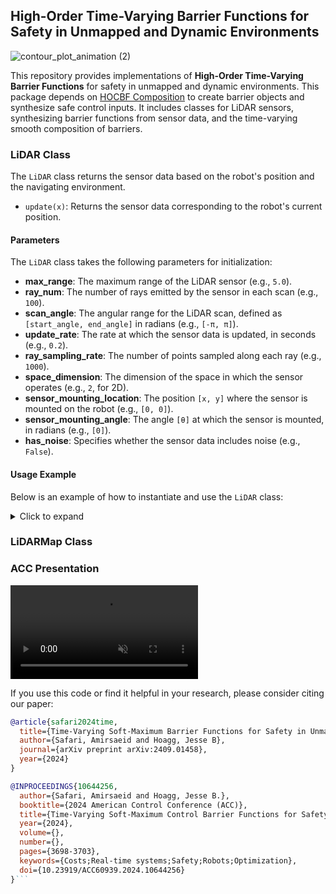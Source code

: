 ## High-Order Time-Varying Barrier Functions for Safety in Unmapped and Dynamic Environments

![contour_plot_animation (2)](https://github.com/user-attachments/assets/ccf6fb10-cd6b-4b6f-8846-0bb3963a22c6)

This repository provides implementations of **High-Order Time-Varying Barrier Functions** for safety in unmapped and dynamic environments. This package depends on [HOCBF Composition](https://github.com/pedramrabiee/hocbf_composition) to create barrier objects and synthesize safe control inputs. It includes classes for LiDAR sensors, synthesizing barrier functions from sensor data, and the time-varying smooth composition of barriers.

### LiDAR Class
The `LiDAR` class returns the sensor data based on the robot's position and the navigating environment. 
- `update(x)`: Returns the sensor data corresponding to the robot's current position.

#### Parameters

The `LiDAR` class takes the following parameters for initialization:

- **max_range**: The maximum range of the LiDAR sensor (e.g., `5.0`).
- **ray_num**: The number of rays emitted by the sensor in each scan (e.g., `100`).
- **scan_angle**: The angular range for the LiDAR scan, defined as `[start_angle, end_angle]` in radians (e.g., `[-π, π]`).
- **update_rate**: The rate at which the sensor data is updated, in seconds (e.g., `0.2`).
- **ray_sampling_rate**: The number of points sampled along each ray (e.g., `1000`).
- **space_dimension**: The dimension of the space in which the sensor operates (e.g., `2`, for 2D).
- **sensor_mounting_location**: The position `[x, y]` where the sensor is mounted on the robot (e.g., `[0, 0]`).
- **sensor_mounting_angle**: The angle `[θ]` at which the sensor is mounted, in radians (e.g., `[0]`).
- **has_noise**: Specifies whether the sensor data includes noise (e.g., `False`).

#### Usage Example 
Below is an example of how to instantiate and use the `LiDAR` class:
<details>
<summary>Click to expand</summary>
  

```python
# Define LiDAR parameters
lidar_params = AD(
    max_range=5,
    ray_num=100,
    scan_angle=[-torch.pi, torch.pi],
    update_rate=0.2,
    ray_sampling_rate=1000,
    space_dimension=2,
    sensor_mounting_location=[0, 0],
    sensor_mounting_angle=[0],
    has_noise=False
)

# Initialize the LiDAR class with a map, parameters, and dynamics model
lidar = Lidar(map, lidar_params, dynamics)

# Simulate for a specified time and collect sensor data
for _ in range(sim_time):
    point_cloud = lidar.update(x)

```
</details>




### LiDARMap Class




### ACC Presentation
<video src="https://github.com/user-attachments/assets/94da578b-bd7d-4ed6-b84b-bf8b1feb4feb" controls="controls" muted="muted" style="max-width:100%;"></video>


If you use this code or find it helpful in your research, please consider citing our paper:

```bibtex
@article{safari2024time,
  title={Time-Varying Soft-Maximum Barrier Functions for Safety in Unmapped and Dynamic Environments},
  author={Safari, Amirsaeid and Hoagg, Jesse B},
  journal={arXiv preprint arXiv:2409.01458},
  year={2024}
}
```

```bibtex
@INPROCEEDINGS{10644256,
  author={Safari, Amirsaeid and Hoagg, Jesse B.},
  booktitle={2024 American Control Conference (ACC)}, 
  title={Time-Varying Soft-Maximum Control Barrier Functions for Safety in an A Priori Unknown Environment}, 
  year={2024},
  volume={},
  number={},
  pages={3698-3703},
  keywords={Costs;Real-time systems;Safety;Robots;Optimization},
  doi={10.23919/ACC60939.2024.10644256}
}```


